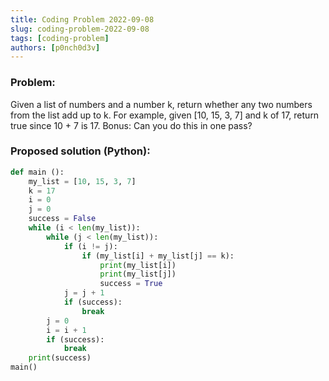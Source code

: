 ```yaml
---
title: Coding Problem 2022-09-08
slug: coding-problem-2022-09-08
tags: [coding-problem]
authors: [p0nch0d3v]
---
```

### Problem:
>
Given a list of numbers and a number k, return whether any two numbers from the list add up to k.
For example, given [10, 15, 3, 7] and k of 17, return true since 10 + 7 is 17.
Bonus: Can you do this in one pass?

### Proposed solution (Python):
```python
def main ():
    my_list = [10, 15, 3, 7]
    k = 17
    i = 0
    j = 0
    success = False
    while (i < len(my_list)):
        while (j < len(my_list)):
            if (i != j):
                if (my_list[i] + my_list[j] == k):
                    print(my_list[i])
                    print(my_list[j])
                    success = True
            j = j + 1
            if (success):
                break
        j = 0
        i = i + 1
        if (success):
            break
    print(success)
main()
```
